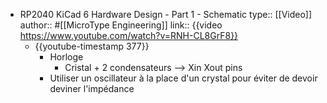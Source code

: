 - RP2040 KiCad 6 Hardware Design - Part 1 - Schematic
  type:: [[Video]]
  author:: #[[MicroType Engineering]]
  link:: {{video https://www.youtube.com/watch?v=RNH-CL8GrF8}}
	- {{youtube-timestamp 377}}
		- Horloge
			- Cristal + 2 condensateurs --> Xin Xout pins
		- Utiliser un oscillateur à la place d'un crystal pour éviter de devoir deviner l'impédance
